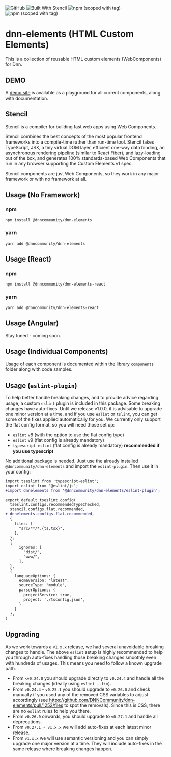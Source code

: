 ![GitHub](https://img.shields.io/github/license/dnncommunity/dnn-elements)
![Built With Stencil](https://img.shields.io/badge/-Built%20With%20Stencil-16161d.svg?logo=data%3Aimage%2Fsvg%2Bxml%3Bbase64%2CPD94bWwgdmVyc2lvbj0iMS4wIiBlbmNvZGluZz0idXRmLTgiPz4KPCEtLSBHZW5lcmF0b3I6IEFkb2JlIElsbHVzdHJhdG9yIDE5LjIuMSwgU1ZHIEV4cG9ydCBQbHVnLUluIC4gU1ZHIFZlcnNpb246IDYuMDAgQnVpbGQgMCkgIC0tPgo8c3ZnIHZlcnNpb249IjEuMSIgaWQ9IkxheWVyXzEiIHhtbG5zPSJodHRwOi8vd3d3LnczLm9yZy8yMDAwL3N2ZyIgeG1sbnM6eGxpbms9Imh0dHA6Ly93d3cudzMub3JnLzE5OTkveGxpbmsiIHg9IjBweCIgeT0iMHB4IgoJIHZpZXdCb3g9IjAgMCA1MTIgNTEyIiBzdHlsZT0iZW5hYmxlLWJhY2tncm91bmQ6bmV3IDAgMCA1MTIgNTEyOyIgeG1sOnNwYWNlPSJwcmVzZXJ2ZSI%2BCjxzdHlsZSB0eXBlPSJ0ZXh0L2NzcyI%2BCgkuc3Qwe2ZpbGw6I0ZGRkZGRjt9Cjwvc3R5bGU%2BCjxwYXRoIGNsYXNzPSJzdDAiIGQ9Ik00MjQuNywzNzMuOWMwLDM3LjYtNTUuMSw2OC42LTkyLjcsNjguNkgxODAuNGMtMzcuOSwwLTkyLjctMzAuNy05Mi43LTY4LjZ2LTMuNmgzMzYuOVYzNzMuOXoiLz4KPHBhdGggY2xhc3M9InN0MCIgZD0iTTQyNC43LDI5Mi4xSDE4MC40Yy0zNy42LDAtOTIuNy0zMS05Mi43LTY4LjZ2LTMuNkgzMzJjMzcuNiwwLDkyLjcsMzEsOTIuNyw2OC42VjI5Mi4xeiIvPgo8cGF0aCBjbGFzcz0ic3QwIiBkPSJNNDI0LjcsMTQxLjdIODcuN3YtMy42YzAtMzcuNiw1NC44LTY4LjYsOTIuNy02OC42SDMzMmMzNy45LDAsOTIuNywzMC43LDkyLjcsNjguNlYxNDEuN3oiLz4KPC9zdmc%2BCg%3D%3D&colorA=16161d&style=flat-square)
![npm (scoped with tag)](https://img.shields.io/npm/v/@dnncommunity/dnn-elements/latest)
![npm (scoped with tag)](https://img.shields.io/npm/v/@dnncommunity/dnn-elements/next)

# dnn-elements (HTML Custom Elements)
This is a collection of reusable HTML custom elements (WebComponents) for Dnn.

## DEMO
A [demo site](https://dnncommunity.github.io/dnn-elements/) is available as a playground for all current components, along with documentation.

## Stencil
Stencil is a compiler for building fast web apps using Web Components.

Stencil combines the best concepts of the most popular frontend frameworks into a compile-time rather than run-time tool.  Stencil takes TypeScript, JSX, a tiny virtual DOM layer, efficient one-way data binding, an asynchronous rendering pipeline (similar to React Fiber), and lazy-loading out of the box, and generates 100% standards-based Web Components that run in any browser supporting the Custom Elements v1 spec.

Stencil components are just Web Components, so they work in any major framework or with no framework at all.

## Usage (No Framework)
### npm
`npm install @dnncommunity/dnn-elements`

### yarn
`yarn add @dnncommunity/dnn-elements`

## Usage (React)
### npm
`npm install @dnncommunity/dnn-elements-react`

### yarn
`yarn add @dnncommunity/dnn-elements-react`

## Usage (Angular)
Stay tuned - coming soon.

## Usage (Individual Components)
Usage of each component is documented within the library `components` folder along with code samples.

## Usage (`eslint-plugin`)
To help better handle breaking changes, and to provide advice regarding usage, a custom `eslint` plugin is included in this package. Some breaking changes have auto-fixes. Until we release v1.0.0, it is advisable to upgrade one minor version at a time, and if you use `eslint` or `tslint`, you can get some of the fixes applied automatically for you. We currently only support the flat config format, so you will need those set up:
- `eslint` v8 (with the option to use the flat config type)
- `eslint` v9 (flat config is already mandatory)
- `typescript-eslint` (flat config is already mandatory) **recommended if you use typescript**

No additional package is needed.  Just use the already installed `@dnncommunity/dnn-elements` and import the `eslint-plugin`.  Then use it in your config:

```diff
import tseslint from 'typescript-eslint';
import eslint from '@eslint/js';
+import dnnelements from '@dnncommunity/dnn-elements/eslint-plugin';

export default tseslint.config(
  tseslint.configs.recommendedTypeChecked,
  stencil.configs.flat.recommended,
+ dnnelements.configs.flat.recommended,
  {
    files: [
      "src/**/*.{ts,tsx}",
    ],
  },
  {
      ignores: [
        "dist/",
        "www/",
      ],
  },
  {
    languageOptions: {
      ecmaVersion: "latest",
      sourceType: "module",
      parserOptions: {
        projectService: true,
        project: './tsconfig.json',
      }
    }
  },
)
```

## Upgrading
As we work towards a `v1.x.x` release, we had several unavoidable breaking changes to handle. The above `eslint` setup is highly recommended to help you through auto-fixes handling those breaking changes smoothly even with hundreds of usages. This means you need to follow a known upgrade path.

- From `<v0.24.0` you should upgrade directly to `v0.24.4` and handle all the breaking changes (ideally using `eslint --fix`).
- From `v0.24.4` - `v0.25.1` you should upgrade to `v0.26.0` and check manually if you used any of the removed CSS variables to adjust accordingly (see https://github.com/DNNCommunity/dnn-elements/pull/1252/files to spot the removals). Since this is CSS, there are no `eslint` rules to help you there.
- From `v0.26.0` onwards, you should upgrade to `v0.27.1` and handle all deprecations.
- From `v0.27.1 - v1.x.x` we will add auto-fixes at each latest minor release.
- From `v1.x.x` we will use semantic versioning and you can simply upgrade one major version at a time. They will include auto-fixes in the same release where breaking changes happen.